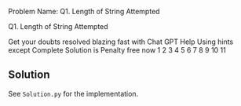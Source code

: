 Problem Name: Q1. Length of String
Attempted

Q1. Length of String
Attempted


































Get your doubts resolved blazing fast with Chat GPT Help
Using hints except Complete Solution is Penalty free now
1
2
3
4
5
6
7
8
9
10
11

## Solution

See `Solution.py` for the implementation.